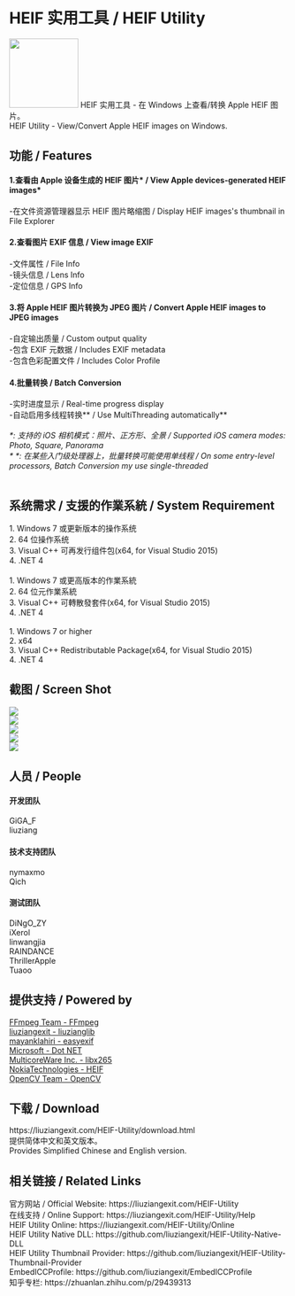 ﻿# HEIF 实用工具 / HEIF Utility
<img src="/img/HEIF-Utility-ico.png" height="125" width="125" />
HEIF 实用工具 - 在 Windows 上查看/转换 Apple HEIF 图片。<br>
HEIF Utility - View/Convert Apple HEIF images on Windows.<br>
<h2>功能 / Features</h2>
<h4>1.查看由 Apple 设备生成的 HEIF 图片* / View Apple devices-generated HEIF images*</h4>
  -在文件资源管理器显示 HEIF 图片略缩图 / Display HEIF images's thumbnail in File Explorer
<h4>2.查看图片 EXIF 信息 / View image EXIF</h4>
  -文件属性 / File Info<br>
  -镜头信息 / Lens Info<br>
  -定位信息 / GPS Info
<h4>3.将 Apple HEIF 图片转换为 JPEG 图片 / Convert Apple HEIF images to JPEG images</h4>
  -自定输出质量 / Custom output quality<br>
  -包含 EXIF 元数据 / Includes EXIF metadata<br>
  -包含色彩配置文件 / Includes Color Profile
<h4>4.批量转换 / Batch Conversion</h4>
  -实时进度显示 / Real-time progress display<br>
  -自动启用多线程转换** / Use MultiThreading automatically**<br>
<br>
<I>*: 支持的 iOS 相机模式：照片、正方形、全景  / Supported iOS camera modes: Photo, Square, Panorama</I><br>
<I>* *: 在某些入门级处理器上，批量转换可能使用单线程 / On some entry-level processors, Batch Conversion my use single-threaded</I><br>
<br>
<h2>系统需求 / 支援的作業系統 / System Requirement</h2>
1. Windows 7 或更新版本的操作系统<br>
2. 64 位操作系统<br>
3. Visual C++ 可再发行组件包(x64, for Visual Studio 2015)<br>
4. .NET 4<br>
<br>
1. Windows 7 或更高版本的作業系統<br>
2. 64 位元作業系統<br>
3. Visual C++ 可轉散發套件(x64, for Visual Studio 2015)<br>
4. .NET 4<br>
<br>
1. Windows 7 or higher<br>
2. x64<br>
3. Visual C++ Redistributable Package(x64, for Visual Studio 2015)<br>
4. .NET 4
<br>
<h2>截图 / Screen Shot</h2>
<img src="/img/HEIFUScreenShot1.png"><br>
<img src="/img/HEIFUScreenShot2.png"><br>
<img src="/img/HEIFUScreenShot3.png"><br>
<img src="/img/HEIFUScreenShot4.png"><br>
<img src="/img/HEIFUScreenShot5.png">
<br>
<h2>人员 / People</h2>
<h4>开发团队</h4>
GiGA_F<br>
liuziang<br>
<h4>技术支持团队</h4>
nymaxmo<br>
Qich<br>
<h4>测试团队</h4>
DiNgO_ZY<br>
iXerol<br>
linwangjia<br>
RAINDANCE<br>
ThrillerApple<br>
Tuaoo
<h2>提供支持 / Powered by</h2>
<a href="https://www.ffmpeg.org/">FFmpeg Team - FFmpeg</a><br>
<a href="https://github.com/liuziangexit/liuzianglib">liuziangexit - liuzianglib</a><br>
<a href="https://github.com/mayanklahiri/easyexif">mayanklahiri - easyexif</a><br>
<a href="https://www.microsoft.com/net">Microsoft - Dot NET</a><br>
<a href="http://x265.org/">MulticoreWare Inc. - libx265</a><br>
<a href="https://github.com/nokiatech/heif">NokiaTechnologies - HEIF</a><br>
<a href="http://opencv.org/">OpenCV Team - OpenCV</a>
<h2>下载 / Download</h2>
https://liuziangexit.com/HEIF-Utility/download.html <br>
提供简体中文和英文版本。<br>
Provides Simplified Chinese and English version.<br>
<h2>相关链接 / Related Links</h2>
官方网站 / Official Website: https://liuziangexit.com/HEIF-Utility <br>
在线支持 / Online Support: https://liuziangexit.com/HEIF-Utility/Help <br>
HEIF Utility Online: https://liuziangexit.com/HEIF-Utility/Online <br>
HEIF Utility Native DLL: https://github.com/liuziangexit/HEIF-Utility-Native-DLL <br>
HEIF Utility Thumbnail Provider: https://github.com/liuziangexit/HEIF-Utility-Thumbnail-Provider <br>
EmbedICCProfile: https://github.com/liuziangexit/EmbedICCProfile<br>
知乎专栏: https://zhuanlan.zhihu.com/p/29439313
